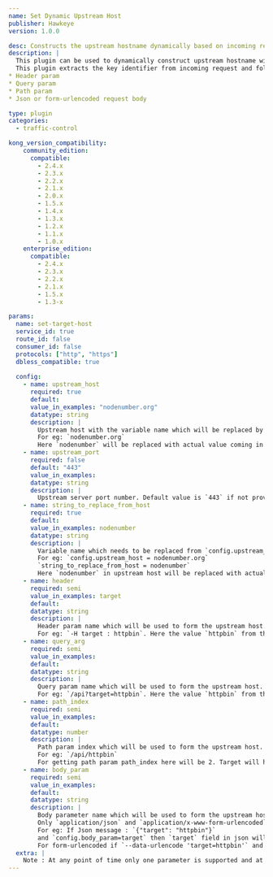 ```yaml
---
name: Set Dynamic Upstream Host
publisher: Hawkeye
version: 1.0.0

desc: Constructs the upstream hostname dynamically based on incoming request parameters
description: |
  This plugin can be used to dynamically construct upstream hostname with port number based on the key identifier passed in the incoming request. If the same upstream API is deployed in different servers/data centres then this plugin can form the hostname of this upstream API dynamically to route it to particular server/data centre without any change in Kong route or service.
  This plugin extracts the key identifier from incoming request and following are the supported parameters -
* Header param
* Query param
* Path param
* Json or form-urlencoded request body

type: plugin
categories:
  - traffic-control

kong_version_compatibility:
    community_edition:
      compatible:
        - 2.4.x
        - 2.3.x
        - 2.2.x
        - 2.1.x
        - 2.0.x
        - 1.5.x
        - 1.4.x
        - 1.3.x
        - 1.2.x
        - 1.1.x
        - 1.0.x
    enterprise_edition:
      compatible:
        - 2.4.x
        - 2.3.x
        - 2.2.x
        - 2.1.x
        - 1.5.x
        - 1.3-x

params:
  name: set-target-host
  service_id: true
  route_id: false
  consumer_id: false
  protocols: ["http", "https"]
  dbless_compatible: true
    
  config:
    - name: upstream_host
      required: true
      default:
      value_in_examples: "nodenumber.org"
      datatype: string
      description: |
        Upstream host with the variable name which will be replaced by the plugin. 
        For eg: `nodenumber.org`
        Here `nodenumber` will be replaced with actual value coming in incoming request.
    - name: upstream_port
      required: false
      default: "443"
      value_in_examples:
      datatype: string
      description: |
        Upstream server port number. Default value is `443` if not provided in plugin configuration.
    - name: string_to_replace_from_host
      required: true
      default:
      value_in_examples: nodenumber
      datatype: string
      description: |
        Variable name which needs to be replaced from `config.upstream_host`.
        For eg: `config.upstream_host = nodenumber.org`
        `string_to_replace_from_host = nodenumber`
        Here `nodenumber` in upstream host will be replaced with actual value coming in incoming request.
    - name: header
      required: semi
      value_in_examples: target
      default:
      datatype: string
      description: |
        Header param name which will be used to form the upstream host. Only one header name needs to be passed here.
        For eg: `-H target : httpbin`. Here the value `httpbin` from the header `target` will be used to form the upstream host.
    - name: query_arg
      required: semi
      value_in_examples:
      default:
      datatype: string
      description: |
        Query param name which will be used to form the upstream host. Only one query param name needs to be passed here. 
        For eg: `/api?target=httpbin`. Here the value `httpbin` from the query `target` will be used to form the upstream host.
    - name: path_index
      required: semi
      value_in_examples:
      default:
      datatype: number
      description: |
        Path param index which will be used to form the upstream host.
        For eg: `/api/httpbin`
        For getting path param path_index here will be 2. Target will have `httpbin` in the hostname.
    - name: body_param
      required: semi
      value_in_examples:
      default:
      datatype: string
      description: |
        Body parameter name which will be used to form the upstream host.
        Only `application/json` and `application/x-www-form-urlencoded` content types are supported. For Json message the field name or Json path needs to be passed. 
        For eg: If Json message : `{"target": "httpbin"}`
        and `config.body_param=target` then `target` field in json will be used to form the upstream host. In case of duplicates the entire Json path needs to be provided. 
        For form-urlencoded if `--data-urlencode 'target=httpbin'` and `config.body_param=target`then `target` field in form body will be used to form the upstream host.
  extra: |
    Note : At any point of time only one parameter is supported and at least one is required.
---
```

